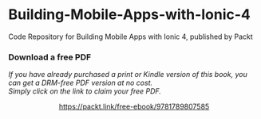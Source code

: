 # Building-Mobile-Apps-with-Ionic-4
Code Repository for Building Mobile Apps with Ionic 4, published by Packt
### Download a free PDF

 <i>If you have already purchased a print or Kindle version of this book, you can get a DRM-free PDF version at no cost.<br>Simply click on the link to claim your free PDF.</i>
<p align="center"> <a href="https://packt.link/free-ebook/9781789807585">https://packt.link/free-ebook/9781789807585 </a> </p>